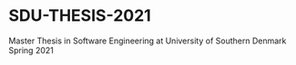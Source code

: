 # SDU-THESIS-2021
Master Thesis in Software Engineering at University of Southern Denmark Spring 2021
